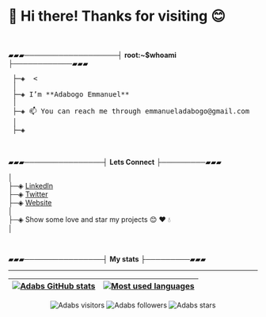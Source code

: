 
# 👋 Hi there! Thanks for visiting :blush:
  
<br>
<br>
  ▰▰▰───────────────────┤ <strong>root:~$whoami</strong> ├────────────▰▰▰

<pre>
 ├─◈  <
 │   
 ├─◈ I’m **Adabogo Emmanuel**
 │   
 ├─◈ 📫 You can reach me through emmanueladabogo@gmail.com 
 │   
 ├─◈
</pre>
<br>
<br>
  ▰▰▰────────────────┤ <strong>Lets Connect</strong> ├─────────▰▰▰

│<br>
├─◈ [LinkedIn](https://www.linkedin.com/in/adabogo-emmanuel-89a213216/)<br>
├─◈ [Twitter](https://www.twitter.com/Emeritus_adabs)<br>
├─◈ [Website](Adabs-hub.github.io/me/)<br>
│<br>
├─◈ Show some love and star my projects :blush: :heart: :droplet:<br>
│<br>

<br>

▰▰▰────────────────┤ <strong>My stats</strong> ├─────────▰▰▰

---------------
| [![Adabs GitHub stats](https://github-readme-stats.vercel.app/api?username=adabs-hub&count_private=true&show_icons=true&hide=issues&hide_border=true&theme=jolly)](https://github.com/adabs-hub?tab=repositories) | [![Most used languages](https://github-readme-stats.vercel.app/api/top-langs/?username=adabs-hub&layout=compact&hide_border=true&theme=jolly)](https://github.com/adabs-hub?tab=repositories) |
|:-:|:-:|

<p align="center">
	<img alt="Adabs visitors" src="https://komarev.com/ghpvc/?username=adabs-hub&color=8c36db&style=flat&label=visitors" />
	<img alt="Adabs followers" src="https://img.shields.io/github/followers/adabs-hub?color=blueviolet" />
	<img alt="Adabs stars" src="https://img.shields.io/github/stars/adabs-hub?color=blueviolet" />
</p>

